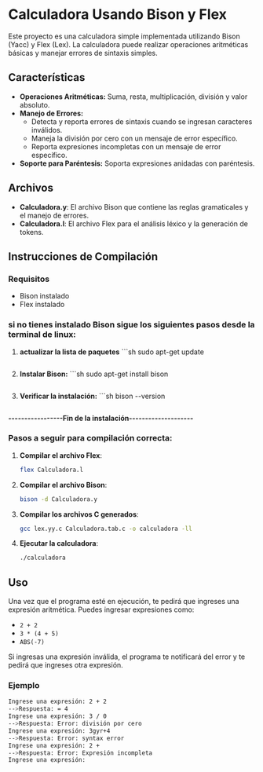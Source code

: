 
# Calculadora Usando Bison y Flex

Este proyecto es una calculadora simple implementada utilizando Bison (Yacc) y Flex (Lex). La calculadora puede realizar operaciones aritméticas básicas y manejar errores de sintaxis simples.

## Características
- **Operaciones Aritméticas:** Suma, resta, multiplicación, división y valor absoluto.
- **Manejo de Errores:** 
  - Detecta y reporta errores de sintaxis cuando se ingresan caracteres inválidos.
  - Maneja la división por cero con un mensaje de error específico.
  - Reporta expresiones incompletas con un mensaje de error específico.
- **Soporte para Paréntesis:** Soporta expresiones anidadas con paréntesis.

## Archivos
- **Calculadora.y**: El archivo Bison que contiene las reglas gramaticales y el manejo de errores.
- **Calculadora.l**: El archivo Flex para el análisis léxico y la generación de tokens.

## Instrucciones de Compilación

### Requisitos
- Bison instalado
- Flex instalado
### si no tienes instalado Bison sigue los siguientes pasos desde la terminal de linux:
1. **actualizar la lista de paquetes**
       ```sh
    sudo apt-get update
    ```

2. **Instalar Bison:**
       ```sh
    sudo apt-get install bison
    ```

3. **Verificar la instalación:**
       ```sh
    bison --version
    ```
**-----------------Fin de la instalación--------------------**


### Pasos a seguir para compilación correcta:
1. **Compilar el archivo Flex**: 
    ```sh
    flex Calculadora.l
    ```

2. **Compilar el archivo Bison**: 
    ```sh
    bison -d Calculadora.y
    ```

3. **Compilar los archivos C generados**: 
    ```sh
    gcc lex.yy.c Calculadora.tab.c -o calculadora -ll
    ```

4. **Ejecutar la calculadora**:
    ```sh
    ./calculadora
    ```

## Uso

Una vez que el programa esté en ejecución, te pedirá que ingreses una expresión aritmética. Puedes ingresar expresiones como:
- `2 + 2`
- `3 * (4 + 5)`
- `ABS(-7)`

Si ingresas una expresión inválida, el programa te notificará del error y te pedirá que ingreses otra expresión.

### Ejemplo

```sh
Ingrese una expresión: 2 + 2
-->Respuesta: = 4
Ingrese una expresión: 3 / 0
-->Respuesta: Error: división por cero
Ingrese una expresión: 3gyr+4
-->Respuesta: Error: syntax error
Ingrese una expresión: 2 +
-->Respuesta: Error: Expresión incompleta
Ingrese una expresión:
```

